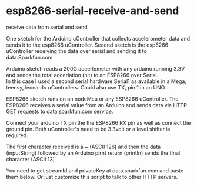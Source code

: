 # esp8266-serial-receive-and-send
receive data from serial and send

One sketch for the Arduino uController that collects accelerometer data and sends it to the esp8266 uController.
Second sketch is the esp8266 uController receiving the data over serial and sending it to data.Sparkfun.com

Arduino sketch reads a 200G accerlometer with any arduino running 3.3V and sends the total accerlation (hit) to an ESP8266 over Serial.  
In this case I used a second serial hardware Serial1 as available in a Mega, teensy, leonardo uControllers. Could also use TX, pin 1 in an UNO.
 
 
ESP8266 sketch runs on an nodeMcu or any ESP8266 uController.  The ESP8266 receives a serial value from an Arduino and sends data via HTTP GET requests to data.sparkfun.com service.

Connect your arduino TX pin the the ESP8266 RX pin as well as connect the ground pin. Both uController's need to be 3.3volt or a level shifter is required.
 
The first character received is a ~ (ASCII 126) and then the data (inputString) followed by an Arduino pirnt return (println) sends the final character (ASCII 13)
 
You need to get streamId and privateKey at data.sparkfun.com and paste them below. Or just customize this script to talk to other HTTP servers.
